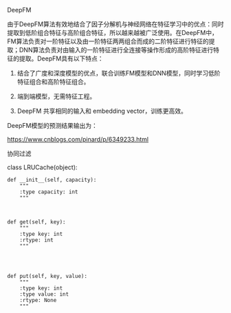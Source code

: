 DeepFM  

由于DeepFM算法有效地结合了因子分解机与神经网络在特征学习中的优点：同时提取到低阶组合特征与高阶组合特征，所以越来越被广泛使用。在DeepFM中，FM算法负责对一阶特征以及由一阶特征两两组合而成的二阶特征进行特征的提取；DNN算法负责对由输入的一阶特征进行全连接等操作形成的高阶特征进行特征的提取。DeepFM具有以下特点：

1. 结合了广度和深度模型的优点，联合训练FM模型和DNN模型，同时学习低阶特征组合和高阶特征组合。

2. 端到端模型，无需特征工程。

3. DeepFM 共享相同的输入和 embedding vector，训练更高效。

DeepFM模型的预测结果输出为：  


https://www.cnblogs.com/pinard/p/6349233.html  

协同过滤


class LRUCache(object):

    def __init__(self, capacity):
        """
        :type capacity: int
        """

        

    def get(self, key):
        """
        :type key: int
        :rtype: int
        """

            
        

    def put(self, key, value):
        """
        :type key: int
        :type value: int
        :rtype: None
        """
